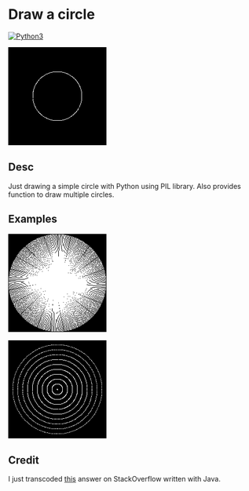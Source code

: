 # Draw a circle
[![Python3](https://img.shields.io/badge/Python-3.7-green.svg)](https://www.python.org/)

[![Screenshot](./screenshot-01.png)](https://github.com/Marfullsen/)

## Desc
Just drawing a simple circle with Python using PIL library.
Also provides function to draw multiple circles.

## Examples

[![Screenshot](./screenshot-02.png)](https://github.com/Marfullsen/)


[![Screenshot](./screenshot-03.png)](https://github.com/Marfullsen/)


## Credit
I just transcoded [this](https://stackoverflow.com/a/58629898) answer on StackOverflow written with Java.